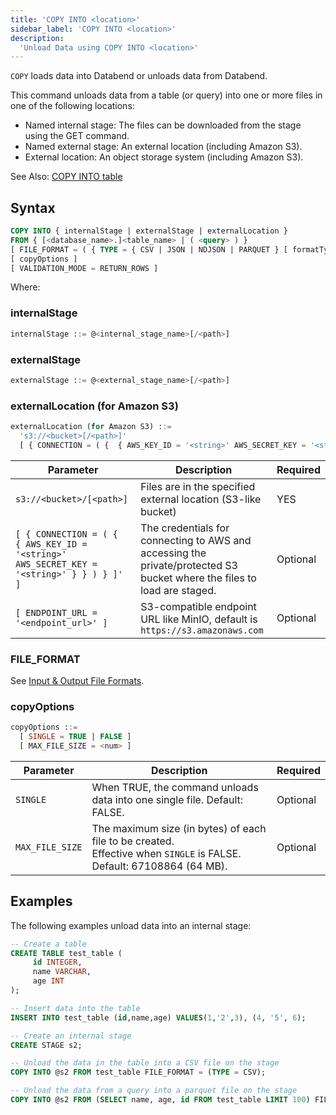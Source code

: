 ```yaml
---
title: 'COPY INTO <location>'
sidebar_label: 'COPY INTO <location>'
description:
  'Unload Data using COPY INTO <location>'
---
```


`COPY` loads data into Databend or unloads data from Databend.

This command unloads data from a table (or query) into one or more files in one of the following locations:

* Named internal stage: The files can be downloaded from the stage using the GET command.
* Named external stage: An external location (including Amazon S3).
* External location: An object storage system (including Amazon S3).

See Also: [COPY INTO table](dml-copy-into-table.md)

## Syntax

```sql
COPY INTO { internalStage | externalStage | externalLocation }
FROM { [<database_name>.]<table_name> | ( <query> ) }
[ FILE_FORMAT = ( { TYPE = { CSV | JSON | NDJSON | PARQUET } [ formatTypeOptions ] } ) ]
[ copyOptions ]
[ VALIDATION_MODE = RETURN_ROWS ]
```

Where:

### internalStage

```sql
internalStage ::= @<internal_stage_name>[/<path>]
```

### externalStage

```sql
externalStage ::= @<external_stage_name>[/<path>]
```

### externalLocation (for Amazon S3)

```sql
externalLocation (for Amazon S3) ::=
  's3://<bucket>[/<path>]'
  [ { CONNECTION = ( {  { AWS_KEY_ID = '<string>' AWS_SECRET_KEY = '<string>' } } ) } ]
```

| Parameter                                                                                  | Description                                                                                                             | Required |
|--------------------------------------------------------------------------------------------|-------------------------------------------------------------------------------------------------------------------------|----------|
| `s3://<bucket>/[<path>]`                                                                   | Files are in the specified external location (S3-like bucket)                                                           | YES      |
| `[ { CONNECTION = ( {  { AWS_KEY_ID = '<string>' AWS_SECRET_KEY = '<string>' } } ) } ]' ]` | The credentials for connecting to AWS and accessing the private/protected S3 bucket where the files to load are staged. | Optional |
| `[ ENDPOINT_URL = '<endpoint_url>' ]`                                                      | S3-compatible endpoint URL like MinIO, default is `https://s3.amazonaws.com`                                            | Optional |


### FILE_FORMAT

See [Input & Output File Formats](../../13-sql-reference/50-file-format-options.md).

### copyOptions
```sql
copyOptions ::=
  [ SINGLE = TRUE | FALSE ]
  [ MAX_FILE_SIZE = <num> ]
```

| Parameter       | Description                                                                                                               | Required |
|-----------------|---------------------------------------------------------------------------------------------------------------------------|----------|
| `SINGLE`        | When TRUE, the command unloads data into one single file. Default: FALSE.                                                 | Optional |
| `MAX_FILE_SIZE` | The maximum size (in bytes) of each file to be created.<br />Effective when `SINGLE` is FALSE. Default: 67108864 (64 MB). | Optional |

## Examples

The following examples unload data into an internal stage:

```sql
-- Create a table
CREATE TABLE test_table (
     id INTEGER,
     name VARCHAR,
     age INT
);

-- Insert data into the table
INSERT INTO test_table (id,name,age) VALUES(1,'2',3), (4, '5', 6);

-- Create an internal stage
CREATE STAGE s2;

-- Unload the data in the table into a CSV file on the stage
COPY INTO @s2 FROM test_table FILE_FORMAT = (TYPE = CSV);

-- Unload the data from a query into a parquet file on the stage
COPY INTO @s2 FROM (SELECT name, age, id FROM test_table LIMIT 100) FILE_FORMAT = (TYPE = PARQUET);
```
